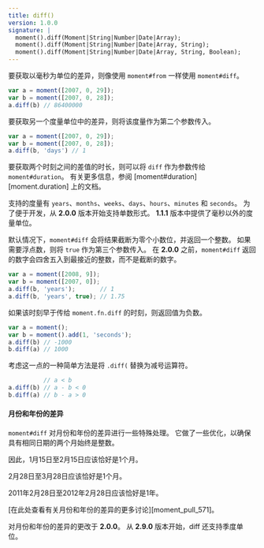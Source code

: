 ```yaml
---
title: diff()
version: 1.0.0
signature: |
  moment().diff(Moment|String|Number|Date|Array);
  moment().diff(Moment|String|Number|Date|Array, String);
  moment().diff(Moment|String|Number|Date|Array, String, Boolean);
---
```


要获取以毫秒为单位的差异，则像使用 `moment#from` 一样使用 `moment#diff`。

```javascript
var a = moment([2007, 0, 29]);
var b = moment([2007, 0, 28]);
a.diff(b) // 86400000
```

要获取另一个度量单位中的差异，则将该度量作为第二个参数传入。

```javascript
var a = moment([2007, 0, 29]);
var b = moment([2007, 0, 28]);
a.diff(b, 'days') // 1
```

要获取两个时刻之间的差值的时长，则可以将 `diff` 作为参数传给 `moment#duration`。
有关更多信息，参阅 [moment#duration][moment.duration] 上的文档。

支持的度量有 `years`、`months`、`weeks`、`days`、`hours`、`minutes` 和 `seconds`。
为了便于开发，从 **2.0.0** 版本开始支持单数形式。
**1.1.1** 版本中提供了毫秒以外的度量单位。

默认情况下，`moment#diff` 会将结果截断为零个小数位，并返回一个整数。
如果需要浮点数，则将 `true` 作为第三个参数传入。
在 **2.0.0** 之前，`moment#diff` 返回的数字会四舍五入到最接近的整数，而不是截断的数字。

```javascript
var a = moment([2008, 9]);
var b = moment([2007, 0]);
a.diff(b, 'years');       // 1
a.diff(b, 'years', true); // 1.75
```

如果该时刻早于传给 `moment.fn.diff` 的时刻，则返回值为负数。

```javascript
var a = moment();
var b = moment().add(1, 'seconds');
a.diff(b) // -1000
b.diff(a) // 1000
```

考虑这一点的一种简单方法是将 `.diff(` 替换为减号运算符。

```javascript
          // a < b
a.diff(b) // a - b < 0
b.diff(a) // b - a > 0
```

#### 月份和年份的差异

`moment#diff` 对月份和年份的差异进行一些特殊处理。
它做了一些优化，以确保具有相同日期的两个月始终是整数。

因此，1月15日至2月15日应该恰好是1个月。

2月28日至3月28日应该恰好是1个月。

2011年2月28日至2012年2月28日应该恰好是1年。

[在此处查看有关月份和年份的差异的更多讨论][moment_pull_571]。

对月份和年份的差异的更改于 **2.0.0**。
从 **2.9.0** 版本开始，diff 还支持季度单位。


